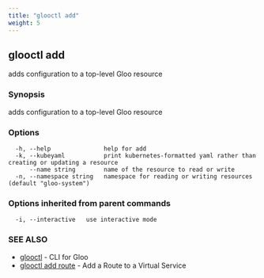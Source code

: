 ```yaml
---
title: "glooctl add"
weight: 5
---
```

## glooctl add

adds configuration to a top-level Gloo resource

### Synopsis

adds configuration to a top-level Gloo resource

### Options

```
  -h, --help               help for add
  -k, --kubeyaml           print kubernetes-formatted yaml rather than creating or updating a resource
      --name string        name of the resource to read or write
  -n, --namespace string   namespace for reading or writing resources (default "gloo-system")
```

### Options inherited from parent commands

```
  -i, --interactive   use interactive mode
```

### SEE ALSO

* [glooctl](../glooctl)	 - CLI for Gloo
* [glooctl add route](../glooctl_add_route)	 - Add a Route to a Virtual Service

